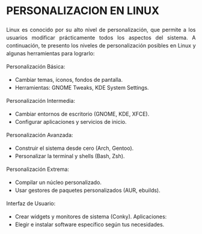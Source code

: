 <div style="line-height: 1.5;">
<div style="text-align: justify;">

# PERSONALIZACION EN LINUX

Linux es conocido por su alto nivel de personalización, que permite a los usuarios modificar prácticamente todos los aspectos del sistema. A continuación, te presento los niveles de personalización posibles en Linux y algunas herramientas para lograrlo:

Personalización Básica: 
- Cambiar temas, íconos, fondos de pantalla.
- Herramientas: GNOME Tweaks, KDE System Settings.

Personalización Intermedia:
- Cambiar entornos de escritorio (GNOME, KDE, XFCE).
- Configurar aplicaciones y servicios de inicio.

Personalización Avanzada:
- Construir el sistema desde cero (Arch, Gentoo).
- Personalizar la terminal y shells (Bash, Zsh).

Personalización Extrema:
- Compilar un núcleo personalizado.
- Usar gestores de paquetes personalizados (AUR, ebuilds).

Interfaz de Usuario:
- Crear widgets y monitores de sistema (Conky).
Aplicaciones:
- Elegir e instalar software específico según tus necesidades.

</div>
</div>